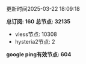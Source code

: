 更新时间2025-03-22 18:09:18

**总订阅: 160**
**总节点: 32135**
- vless节点: 10308
- hysteria2节点: 2

**google ping有效节点: 604**
